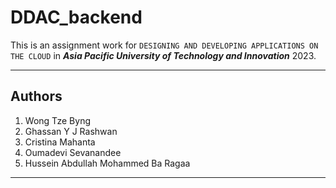 # DDAC_backend

This is an assignment work for `DESIGNING AND DEVELOPING APPLICATIONS ON THE CLOUD` in ***Asia Pacific University of Technology and Innovation*** 2023. 

---

## Authors
1. Wong Tze Byng
2. Ghassan Y J Rashwan
3. Cristina Mahanta
4. Oumadevi Sevanandee
5. Hussein Abdullah Mohammed Ba Ragaa

---
